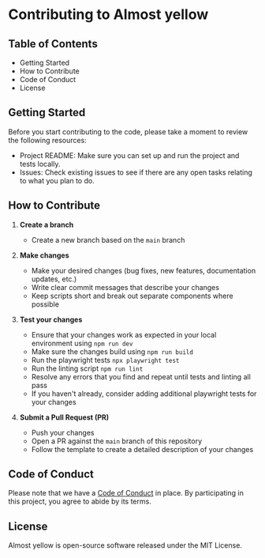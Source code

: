 # Contributing to Almost yellow

## Table of Contents

- Getting Started
- How to Contribute
- Code of Conduct
- License

## Getting Started

Before you start contributing to the code, please take a moment to review the following resources:

- Project README: Make sure you can set up and run the project and tests locally.
- Issues: Check existing issues to see if there are any open tasks relating to what you plan to do.

## How to Contribute

1. **Create a branch**
   - Create a new branch based on the `main` branch

3. **Make changes**
   - Make your desired changes (bug fixes, new features, documentation updates, etc.)
   - Write clear commit messages that describe your changes
   - Keep scripts short and break out separate components where possible

4. **Test your changes**
   - Ensure that your changes work as expected in your local environment using `npm run dev`
   - Make sure the changes build using `npm run build`
   - Run the playwright tests `npx playwright test`
   - Run the linting script `npm run lint`
   - Resolve any errors that you find and repeat until tests and linting all pass
   - If you haven't already, consider adding additional playwright tests for your changes

5. **Submit a Pull Request (PR)**
   - Push your changes
   - Open a PR against the `main` branch of this repository
   - Follow the template to create a detailed description of your changes

## Code of Conduct

Please note that we have a [Code of Conduct](https://github.com/cjrace/almostyellow?tab=coc-ov-file) in place. By participating in this project, you agree to abide by its terms.

## License

Almost yellow is open-source software released under the MIT License.
